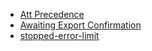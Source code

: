 * [Att Precedence](https://blog.keyfactor.com/fim-multiple-mas-and-attribute-precedence)
* [Awaiting Export Confirmation](https://www.windowstricks.in/2019/01/awaiting-export-confirmation-error-on-azure-ad-connect.html)
* [stopped-error-limit](https://www.michev.info/Blog/Post/1243/dirsync-error-limit-stopped-error-limit-error-message)

